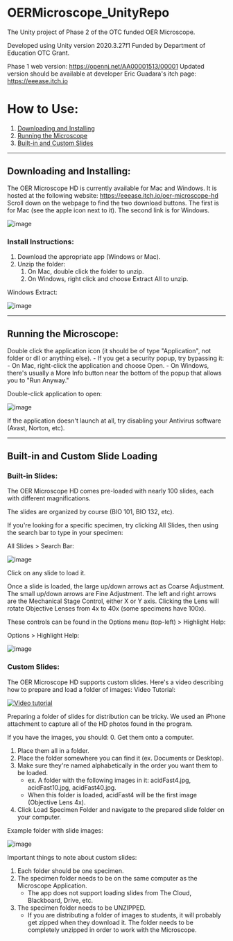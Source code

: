# OERMicroscope_UnityRepo
 The Unity project of Phase 2 of the OTC funded OER Microscope.

Developed using Unity version 2020.3.27f1
Funded by Department of Education OTC Grant.

Phase 1 web version: https://opennj.net/AA00001513/00001
Updated version should be available at developer Eric Guadara's itch page: https://eeease.itch.io

# How to Use:
1. [Downloading and Installing](https://github.com/eeease/OERMicroscope_UnityRepo/blob/main/README.md#downloading-and-installing)
2. [Running the Microscope](https://github.com/eeease/OERMicroscope_UnityRepo/blob/main/README.md#running-the-microscope)
3. [Built-in and Custom Slides](https://github.com/eeease/OERMicroscope_UnityRepo/blob/main/README.md#built-in-and-custom-slide-loading)

---

## Downloading and Installing:
The OER Microscope HD is currently available for Mac and Windows.
It is hosted at the following website: https://eeease.itch.io/oer-microscope-hd
Scroll down on the webpage to find the two download buttons.  The first is for Mac (see the apple icon next to it).  The second link is for Windows.

![image](https://github.com/eeease/OERMicroscope_UnityRepo/assets/10697313/d34464de-d3ba-470a-8463-8357c561a466)

### Install Instructions:
1. Download the appropriate app (Windows or Mac).
2. Unzip the folder:
	1. On Mac, double click the folder to unzip.
	2. On Windows, right click and choose Extract All to unzip.
	
 Windows Extract:
 
![image](https://github.com/eeease/OERMicroscope_UnityRepo/assets/10697313/84a21c7d-536d-4347-b6ed-8c9fee4e2afe)

---

## Running the Microscope:
Double click the application icon (it should be of type "Application", not folder or dll or anything else).
	- If you get a security popup, try bypassing it:
		- On Mac, right-click the application and choose Open.
		- On Windows, there's usually a More Info button near the bottom of the popup that allows you to "Run Anyway."

Double-click application to open:

![image](https://github.com/eeease/OERMicroscope_UnityRepo/assets/10697313/45be69d0-e8d2-417f-a090-6a4febdece56)

If the application doesn't launch at all, try disabling your Antivirus software (Avast, Norton, etc).

---

## Built-in and Custom Slide Loading
### Built-in Slides:
The OER Microscope HD comes pre-loaded with nearly 100 slides, each with different magnifications.

The slides are organized by course (BIO 101, BIO 132, etc).

If you're looking for a specific specimen, try clicking All Slides, then using the search bar to type in your specimen:

All Slides > Search Bar:

![image](https://github.com/eeease/OERMicroscope_UnityRepo/assets/10697313/54fa21c2-c3ab-4e97-8a54-a52702c30440)

Click on any slide to load it.

Once a slide is loaded, the large up/down arrows act as Coarse Adjustment.
The small up/down arrows are Fine Adjustment.
The left and right arrows are the Mechanical Stage Control, either X or Y axis.
Clicking the Lens will rotate Objective Lenses from 4x to 40x (some specimens have 100x).

These controls can be found in the Options menu (top-left) > Highlight Help:

Options > Highlight Help:

![image](https://github.com/eeease/OERMicroscope_UnityRepo/assets/10697313/ed5a4eed-d1f7-43f6-af77-a8e423613158)

### Custom Slides:
The OER Microscope HD supports custom slides.  Here's a video describing how to prepare and load a folder of images:
Video Tutorial:

[![Video tutorial](https://img.youtube.com/vi/cr2T-6nustg/maxresdefault.jpg)](https://www.youtube.com/watch?v=cr2T-6nustg)

Preparing a folder of slides for distribution can be tricky.  We used an iPhone attachment to capture all of the HD photos found in the program.

If you have the images, you should: 
0. Get them onto a computer.
1. Place them all in a folder.
2. Place the folder somewhere you can find it (ex. Documents or Desktop).
3. Make sure they're named alphabetically in the order you want them to be loaded.
	- ex. A folder with the following images in it: acidFast4.jpg, acidFast10.jpg, acidFast40.jpg.
	- When this folder is loaded, acidFast4 will be the first image (Objective Lens 4x).
4. Click Load Specimen Folder and navigate to the prepared slide folder on your computer.

Example folder with slide images:

![image](https://github.com/eeease/OERMicroscope_UnityRepo/assets/10697313/d707d254-01df-47ac-b8f5-ab63d70c3b26)

Important things to note about custom slides:

1. Each folder should be one specimen.
2. The specimen folder needs to be on the same computer as the Microscope Application.
	- The app does not support loading slides from The Cloud, Blackboard, Drive, etc.
3. The specimen folder needs to be UNZIPPED.
	- If you are distributing a folder of images to students, it will probably get zipped when they download it.  The folder needs to be completely unzipped in order to work with the Microscope.









